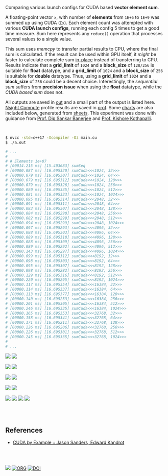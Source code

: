 Comparing various launch configs for CUDA based **vector element sum**.

A floating-point vector `x`, with number of **elements** from `1E+6` to
`1E+9` was summed up using CUDA (`Σx`). Each element count was attempted with
various **CUDA launch configs**, running each config 5 times to get a good
time measure. Sum here represents any `reduce()` operation that processes
several values to a single value.

This sum uses *memcpy* to transfer partial results to CPU, where the final sum
is calculated. If the result can be used within GPU itself, it *might* be
faster to calculate complete sum [in-place] instead of transferring to CPU.
Results indicate that a **grid_limit** of `1024` and a **block_size** of
`128/256` is suitable for **float** datatype, and a **grid_limit** of `1024`
and a **block_size** of `256` is suitable for **double** datatype. Thus, using
a **grid_limit** of `1024` and a **block_size** of `256` could be a decent
choice. Interestingly, the *sequential sum* suffers from **precision issue**
when using the **float** datatype, while the *CUDA based sum* does not.

All outputs are saved in [out](out/) and a small part of the output is listed
here. [Nsight Compute] profile results are saved in [prof](prof/). Some [charts]
are also included below, generated from [sheets]. This experiment was done with
guidance from [Prof. Dip Sankar Banerjee] and [Prof. Kishore Kothapalli].

<br>

```bash
$ nvcc -std=c++17 -Xcompiler -O3 main.cu
$ ./a.out

# ...
#
# # Elements 1e+07
# [00014.215 ms] [15.403683] sumSeq
# [00000.087 ms] [16.695320] sumCuda<<<1024, 32>>>
# [00000.079 ms] [16.695307] sumCuda<<<1024, 64>>>
# [00000.079 ms] [16.695312] sumCuda<<<1024, 128>>>
# [00000.079 ms] [16.695326] sumCuda<<<1024, 256>>>
# [00000.080 ms] [16.695335] sumCuda<<<1024, 512>>>
# [00000.081 ms] [16.695333] sumCuda<<<1024, 1024>>>
# [00000.095 ms] [16.695314] sumCuda<<<2048, 32>>>
# [00000.091 ms] [16.695311] sumCuda<<<2048, 64>>>
# [00000.083 ms] [16.695307] sumCuda<<<2048, 128>>>
# [00000.084 ms] [16.695290] sumCuda<<<2048, 256>>>
# [00000.082 ms] [16.695299] sumCuda<<<2048, 512>>>
# [00000.094 ms] [16.695299] sumCuda<<<2048, 1024>>>
# [00000.097 ms] [16.695293] sumCuda<<<4096, 32>>>
# [00000.088 ms] [16.695303] sumCuda<<<4096, 64>>>
# [00000.089 ms] [16.695318] sumCuda<<<4096, 128>>>
# [00000.088 ms] [16.695309] sumCuda<<<4096, 256>>>
# [00000.089 ms] [16.695292] sumCuda<<<4096, 512>>>
# [00000.143 ms] [16.695297] sumCuda<<<4096, 1024>>>
# [00000.099 ms] [16.695312] sumCuda<<<8192, 32>>>
# [00000.098 ms] [16.695303] sumCuda<<<8192, 64>>>
# [00000.095 ms] [16.695307] sumCuda<<<8192, 128>>>
# [00000.098 ms] [16.695282] sumCuda<<<8192, 256>>>
# [00000.129 ms] [16.695316] sumCuda<<<8192, 512>>>
# [00000.220 ms] [16.695295] sumCuda<<<8192, 1024>>>
# [00000.117 ms] [16.695354] sumCuda<<<16384, 32>>>
# [00000.114 ms] [16.695337] sumCuda<<<16384, 64>>>
# [00000.113 ms] [16.695377] sumCuda<<<16384, 128>>>
# [00000.140 ms] [16.695253] sumCuda<<<16384, 256>>>
# [00000.201 ms] [16.695305] sumCuda<<<16384, 512>>>
# [00000.246 ms] [16.695335] sumCuda<<<16384, 1024>>>
# [00000.165 ms] [16.695353] sumCuda<<<32768, 32>>>
# [00000.158 ms] [16.695341] sumCuda<<<32768, 64>>>
# [00000.171 ms] [16.695211] sumCuda<<<32768, 128>>>
# [00000.226 ms] [16.695206] sumCuda<<<32768, 256>>>
# [00000.226 ms] [16.695301] sumCuda<<<32768, 512>>>
# [00000.245 ms] [16.695335] sumCuda<<<32768, 1024>>>
#
# ...
```

[![](https://i.imgur.com/EseR7Oa.gif)][sheetp]
[![](https://i.imgur.com/8TCXC0q.gif)][sheetp]

[![](https://i.imgur.com/AmQEavQ.gif)][sheetp]
[![](https://i.imgur.com/U9YlVC4.gif)][sheetp]

[![](https://i.imgur.com/ZLqcgXy.gif)][sheetp]
[![](https://i.imgur.com/HOx7ppf.gif)][sheetp]

[![](https://i.imgur.com/OU4iUc5.gif)][sheetp]
[![](https://i.imgur.com/yDIzLIW.gif)][sheetp]

[![](https://i.imgur.com/riXcPkR.png)][sheetp]
[![](https://i.imgur.com/5FGuvPS.png)][sheetp]
[![](https://i.imgur.com/mk6BUxi.png)][sheetp]
[![](https://i.imgur.com/3hX2a05.png)][sheetp]

<br>
<br>


## References

- [CUDA by Example :: Jason Sanders, Edward Kandrot](https://www.slideshare.net/SubhajitSahu/cuda-by-example-notes)

<br>
<br>

[![](https://i.imgur.com/ulq4FzL.jpg)](https://www.youtube.com/watch?v=vTdodyhhjww)
[![ORG](https://img.shields.io/badge/org-puzzlef-green?logo=Org)](https://puzzlef.github.io)
[![DOI](https://zenodo.org/badge/375230047.svg)](https://zenodo.org/badge/latestdoi/375230047)

[Prof. Dip Sankar Banerjee]: https://sites.google.com/site/dipsankarban/
[Prof. Kishore Kothapalli]: https://cstar.iiit.ac.in/~kkishore/
[Nsight Compute]: https://developer.nvidia.com/nsight-compute
[in-place]: https://github.com/puzzlef/sum-cuda-inplace-adjust-launch
[charts]: https://photos.app.goo.gl/Jytw1qgSFPoTrL1FA
[sheets]: https://docs.google.com/spreadsheets/d/1jNNg43h19DUNwdwQVkOsLe5Dq-f_MfIbzaGG1pai4SU/edit?usp=sharing
[sheetp]: https://docs.google.com/spreadsheets/d/e/2PACX-1vQ4uC8kGvwbHyfRM-YpIHNEdWHwb7ufNGN2vxjEj1qFmjCmtrGigpTWs8SukrEh9iv7t20ZaQqXGa-0/pubhtml
